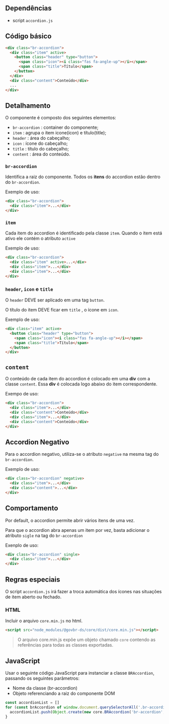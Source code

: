 ## Dependências

- script `accordion.js`

## Código básico

```html
<div class="br-accordion">
  <div class="item" active>
    <button class="header" type="button">
      <span class="icon"><i class="fas fa-angle-up"></i></span>
      <span class="title">Título</span>
    </button>
  </div>
  <div class="content">Conteúdo</div>
  ...
</div>
```

## Detalhamento

O componente é composto dos seguintes elementos:

- `br-accordion` : container do componente;
- `item` : agrupa o item icone(icon) e título(title);
- `header` : área do cabeçalho;
- `icon` : ícone do cabeçalho;
- `title` : título do cabeçalho;
- `content` : área do conteúdo.

### `br-accordion`

Identifica a raiz do componente. Todos os **itens** do accordion estão dentro do `br-accordion`.

Exemplo de uso:

```html
<div class="br-accordion">
  <div class="item">...</div>
</div>
```

### `item`

Cada item do accordion é identificado pela classe `item`. Quando o item está ativo ele contém o atributo `active`

Exemplo de uso:

```html
<div class="br-accordion">
  <div class="item" active>...</div>
  <div class="item">...</div>
  <div class="item">...</div>
</div>
```

### `header`, `icon` e `title`

O `header` DEVE ser aplicado em uma tag `button`.

O título do item DEVE ficar em `title` , o ícone em `icon`.

Exemplo de uso:

```html
<div class="item" active>
  <button class="header" type="button">
    <span class="icon"><i class="fas fa-angle-up"></i></span>
    <span class="title">Título</span>
  </button>
</div>
```

## `content`

O conteúdo de cada item do accordion é colocado em uma **div** com a classe `content`. Essa **div** é colocada logo abaixo do item correspondente.

Exempo de uso:

```html
<div class="br-accordion">
  <div class="item">...</div>
  <div class="content">Conteúdo</div>
  <div class="item">...</div>
  <div class="content">Conteúdo</div>
</div>
```

## Accordion Negativo

Para o accordion negativo, utiliza-se o atributo `negative` na mesma tag do `br-accordion`.

Exemplo de uso:

```html
<div class="br-accordion" negative>
  <div class="item">...</div>
  <div class="content">...</div>
</div>
```

## Comportamento

Por default, o accordion permite abrir vários itens de uma vez.

Para que o accordion abra apenas um item por vez, basta adicionar o atributo `sigle` na tag do `br-accordion`

Exenplo de uso:

```html
<div class="br-accordion" single>
  <div class="item">...</div>
</div>
```

## Regras especiais

O script `accordion.js` irá fazer a troca automática dos ícones nas situações de item aberto ou fechado.

### HTML

Incluir o arquivo `core.min.js` no html.

```html
<script src="node_modules/@govbr-ds/core/dist/core.min.js"></script>
```

> O arquivo core.min.js expõe um objeto chamado `core` contendo as referências para todas as classes exportadas.

## JavaScript

Usar o seguinte código JavaScript para instanciar a classe `BRAccordion`, passando os seguintes parâmetros:

- Nome da classe (br-accordion)
- Objeto referenciando a raiz do componente DOM

```javascript
const accordionList = []
for (const brAccordion of window.document.querySelectorAll('.br-accordion')) {
  accordionList.push(Object.create(new core.BRAccordion('br-accordion', brAccordion)))
}
```
